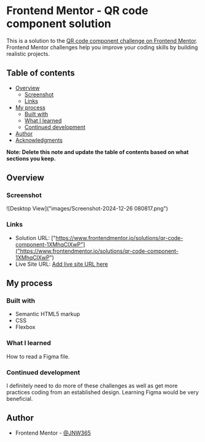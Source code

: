 # Frontend Mentor - QR code component solution

This is a solution to the [QR code component challenge on Frontend Mentor](https://www.frontendmentor.io/challenges/qr-code-component-iux_sIO_H). Frontend Mentor challenges help you improve your coding skills by building realistic projects. 

## Table of contents

- [Overview](#overview)
  - [Screenshot](#screenshot)
  - [Links](#links)
- [My process](#my-process)
  - [Built with](#built-with)
  - [What I learned](#what-i-learned)
  - [Continued development](#continued-development)
- [Author](#author)
- [Acknowledgments](#acknowledgments)

**Note: Delete this note and update the table of contents based on what sections you keep.**

## Overview

### Screenshot

![Desktop View]("images/Screenshot-2024-12-26 080817.png")

### Links

- Solution URL: ["https://www.frontendmentor.io/solutions/qr-code-component-1XMhqClXwP"]("https://www.frontendmentor.io/solutions/qr-code-component-1XMhqClXwP")
- Live Site URL: [Add live site URL here]("qr-card-component-five.vercel.app")

## My process

### Built with

- Semantic HTML5 markup
- CSS
- Flexbox


### What I learned

How to read a Figma file.

### Continued development

I definitely need to do more of these challenges as well as get more practices coding from an established
design. Learning Figma would be very beneficial.


## Author

- Frontend Mentor - [@JNW365](https://www.frontendmentor.io/profile/JNW365)

